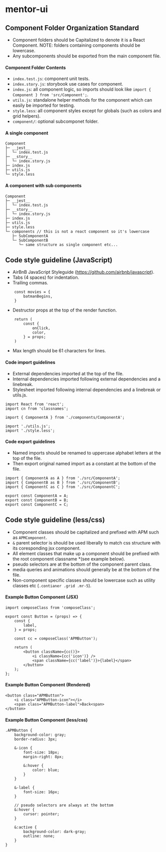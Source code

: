 # mentor-ui

## Component Folder Organization Standard
- Component folders should be Capitalized to denote it is a React Component. NOTE: folders containing components should be lowercase.
- Any subcomponents should be exported from the main component file.

#### Component Folder Contents
- `index.test.js`: component unit tests.
- `index.story.js`: storybook use cases for component.
- `index.js`: all component logic, so imports should look like `import { Component } from 'src/Component';`.
- `utils.js`: standalone helper methods for the component which can easily be imported for testing.
- `style.less`: all component styles except for globals (such as colors and grid helpers).
- `component/`: optional subcomponet folder.

#### A single component
```
Component
├─ __jest__
│  └─ index.test.js
├─ __story__
│  └─ index.story.js
├─ index.js
├─ utils.js
└─ style.less
```

#### A component with sub components
```
Component
├─ __jest__
│  └─ index.test.js
├─ __story__
│  └─ index.story.js
├─ index.js
├─ utils.js
├─ style.less
└─ components // this is not a react component so it's lowercase
   ├─ SubComponentA
   └─ SubComponentB
      └─ same structure as single component etc...
```

## Code style guideline (JavaScript)
* AirBnB JavaScript Styleguide (https://github.com/airbnb/javascript).
* Tabs (4 spaces) for indentation.
* Trailing commas.
```
	const movies = {
   		batmanBegins,
	}
```
* Destructor props at the top of the render function.
```
	return (
		const {
			onClick,
         	color,
      	} = props;
   	)
```
* Max length should be 61 characters for lines.

#### Code import guidelines
* External dependencies imported at the top of the file.
* Internal dependencies imported following external dependencies and a linebreak.
* Stylesheet imported following internal dependencies and a linebreak or utils.js.
```
import React from 'react';
import cn from 'classnames';

import { ComponentA } from './components/ComponentA';

import './utils.js';
import './style.less';
```
#### Code export guidelines
* Named imports should be renamed to uppercase alphabet letters at the top of the file.
* Then export original named import as a constant at the bottom of the file.
```
import { ComponentA as A } from './src/ComponentA';
import { ComponentB as B } from './src/ComponentB';
import { ComponentC as C } from './src/ComponentC';

export const ComponentA = A;
export const ComponentB = B;
export const ComponentC = C;
```

## Code style guideline (less/css)
* Component classes should be capitalized and prefixed with APM such as `APMComponent`.
* `&` parent selector is should be used liberally to match css structure with its coresponding jsx component.
* All element classes that make up a component should be prefixed with the root component classname *(see example below).
* pseudo selectors are at the bottom of the component parent class.
* media queries and animations should generally be at the bottom of the file.
* Non-component specific classes should be lowercase such as utility classes etc (`.contianer .grid .mr-5`).

#### Example Button Component (JSX)
```
import composeClass from 'composeClass';

export const Button = (props) => {
	const {
		label,
	} = props;
	
	const cc = composeClass('APMButton');
	
	return (
		<button className={cc()}>
			<i className={cc('icon')} />
			<span className={cc('label')}>{label}</span>
		</button>
	);
};
```

#### Example Button Component (Rendered)
```
<button class="APMButton">
	<i class="APMButton-icon"></i>
	<span class="APMButton-label">Back<span>
</button>
```

#### Example Button Component (less/css)
```
.APMButton {
	background-color: gray;
	border-radius: 3px;
	
	&-icon {
		font-size: 18px;
		margin-right: 8px;
		
		&:hover {
			color: blue;
		}
	}
	
	&-label {
		font-size: 16px;
	}
	
	// pseudo selectors are always at the bottom
	&:hover {
		cursor: pointer;
	}
	
	&:active {
		background-color: dark-gray;
		outline: none;
	}
}
```
